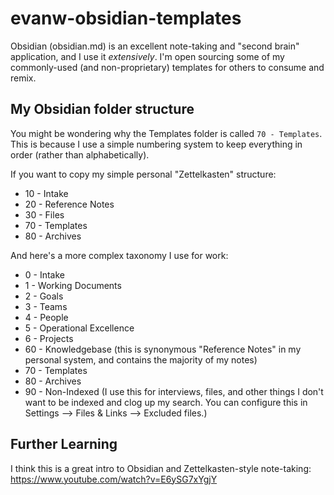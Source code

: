 # evanw-obsidian-templates
Obsidian (obsidian.md) is an excellent note-taking and "second brain" application, and I use it _extensively_. I'm open sourcing some of my commonly-used (and non-proprietary) templates for others to consume and remix.

## My Obsidian folder structure
You might be wondering why the Templates folder is called `70 - Templates`. This is because I use a simple numbering system to keep everything in order (rather than alphabetically). 

If you want to copy my simple personal "Zettelkasten" structure:
- 10 - Intake
- 20 - Reference Notes
- 30 - Files
- 70 - Templates
- 80 - Archives

And here's a more complex taxonomy I use for work:
- 0 - Intake
- 1 - Working Documents
- 2 - Goals
- 3 - Teams
- 4 - People
- 5 - Operational Excellence
- 6 - Projects
- 60 - Knowledgebase (this is synonymous "Reference Notes" in my personal system, and contains the majority of my notes)
- 70 - Templates
- 80 - Archives
- 90 - Non-Indexed (I use this for interviews, files, and other things I don't want to be indexed and clog up my search. You can configure this in Settings --> Files & Links --> Excluded files.)

## Further Learning
I think this is a great intro to Obsidian and Zettelkasten-style note-taking: https://www.youtube.com/watch?v=E6ySG7xYgjY
